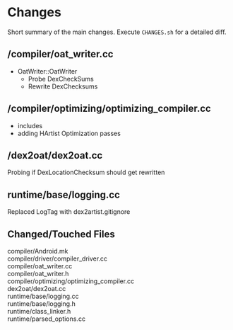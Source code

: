 # Changes

Short summary of the main changes. Execute `CHANGES.sh` for a detailed diff.

## /compiler/oat_writer.cc

- OatWriter::OatWriter
    - Probe DexCheckSums
    - Rewrite DexChecksums

## /compiler/optimizing/optimizing_compiler.cc 

- includes
- adding HArtist Optimization passes

## /dex2oat/dex2oat.cc

Probing if DexLocationChecksum should get rewritten

## runtime/base/logging.cc

Replaced LogTag with dex2artist.gitignore

## Changed/Touched Files

compiler/Android.mk  
compiler/driver/compiler_driver.cc  
compiler/oat_writer.cc  
compiler/oat_writer.h  
compiler/optimizing/optimizing_compiler.cc  
dex2oat/dex2oat.cc  
runtime/base/logging.cc  
runtime/base/logging.h  
runtime/class_linker.h  
runtime/parsed_options.cc  
